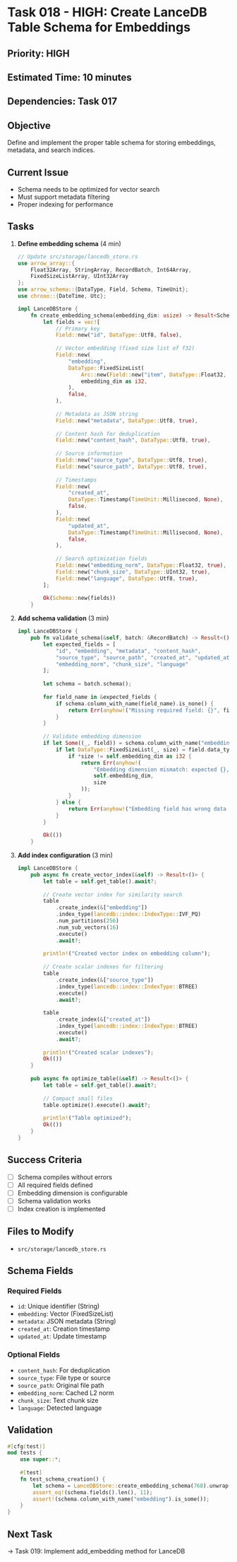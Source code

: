 # Task 018 - HIGH: Create LanceDB Table Schema for Embeddings

## Priority: HIGH
## Estimated Time: 10 minutes
## Dependencies: Task 017

## Objective
Define and implement the proper table schema for storing embeddings, metadata, and search indices.

## Current Issue
- Schema needs to be optimized for vector search
- Must support metadata filtering
- Proper indexing for performance

## Tasks
1. **Define embedding schema** (4 min)
   ```rust
   // Update src/storage/lancedb_store.rs
   use arrow_array::{
       Float32Array, StringArray, RecordBatch, Int64Array,
       FixedSizeListArray, UInt32Array
   };
   use arrow_schema::{DataType, Field, Schema, TimeUnit};
   use chrono::{DateTime, Utc};
   
   impl LanceDBStore {
       fn create_embedding_schema(embedding_dim: usize) -> Result<Schema> {
           let fields = vec![
               // Primary key
               Field::new("id", DataType::Utf8, false),
               
               // Vector embedding (fixed size list of f32)
               Field::new(
                   "embedding",
                   DataType::FixedSizeList(
                       Arc::new(Field::new("item", DataType::Float32, true)),
                       embedding_dim as i32,
                   ),
                   false,
               ),
               
               // Metadata as JSON string
               Field::new("metadata", DataType::Utf8, true),
               
               // Content hash for deduplication
               Field::new("content_hash", DataType::Utf8, true),
               
               // Source information
               Field::new("source_type", DataType::Utf8, true),
               Field::new("source_path", DataType::Utf8, true),
               
               // Timestamps
               Field::new(
                   "created_at",
                   DataType::Timestamp(TimeUnit::Millisecond, None),
                   false,
               ),
               Field::new(
                   "updated_at",
                   DataType::Timestamp(TimeUnit::Millisecond, None),
                   false,
               ),
               
               // Search optimization fields
               Field::new("embedding_norm", DataType::Float32, true),
               Field::new("chunk_size", DataType::UInt32, true),
               Field::new("language", DataType::Utf8, true),
           ];
           
           Ok(Schema::new(fields))
       }
   ```

2. **Add schema validation** (3 min)
   ```rust
   impl LanceDBStore {
       pub fn validate_schema(&self, batch: &RecordBatch) -> Result<()> {
           let expected_fields = [
               "id", "embedding", "metadata", "content_hash",
               "source_type", "source_path", "created_at", "updated_at",
               "embedding_norm", "chunk_size", "language"
           ];
           
           let schema = batch.schema();
           
           for field_name in &expected_fields {
               if schema.column_with_name(field_name).is_none() {
                   return Err(anyhow!("Missing required field: {}", field_name));
               }
           }
           
           // Validate embedding dimension
           if let Some((_, field)) = schema.column_with_name("embedding") {
               if let DataType::FixedSizeList(_, size) = field.data_type() {
                   if *size != self.embedding_dim as i32 {
                       return Err(anyhow!(
                           "Embedding dimension mismatch: expected {}, got {}",
                           self.embedding_dim,
                           size
                       ));
                   }
               } else {
                   return Err(anyhow!("Embedding field has wrong data type"));
               }
           }
           
           Ok(())
       }
   ```

3. **Add index configuration** (3 min)
   ```rust
   impl LanceDBStore {
       pub async fn create_vector_index(&self) -> Result<()> {
           let table = self.get_table().await?;
           
           // Create vector index for similarity search
           table
               .create_index(&["embedding"])
               .index_type(lancedb::index::IndexType::IVF_PQ)
               .num_partitions(256)
               .num_sub_vectors(16)
               .execute()
               .await?;
               
           println!("Created vector index on embedding column");
           
           // Create scalar indexes for filtering
           table
               .create_index(&["source_type"])
               .index_type(lancedb::index::IndexType::BTREE)
               .execute()
               .await?;
               
           table
               .create_index(&["created_at"])
               .index_type(lancedb::index::IndexType::BTREE)
               .execute()
               .await?;
               
           println!("Created scalar indexes");
           Ok(())
       }
       
       pub async fn optimize_table(&self) -> Result<()> {
           let table = self.get_table().await?;
           
           // Compact small files
           table.optimize().execute().await?;
           
           println!("Table optimized");
           Ok(())
       }
   }
   ```

## Success Criteria
- [ ] Schema compiles without errors
- [ ] All required fields defined
- [ ] Embedding dimension is configurable
- [ ] Schema validation works
- [ ] Index creation is implemented

## Files to Modify
- `src/storage/lancedb_store.rs`

## Schema Fields

### Required Fields
- `id`: Unique identifier (String)
- `embedding`: Vector (FixedSizeList<f32>)
- `metadata`: JSON metadata (String)
- `created_at`: Creation timestamp
- `updated_at`: Update timestamp

### Optional Fields
- `content_hash`: For deduplication
- `source_type`: File type or source
- `source_path`: Original file path
- `embedding_norm`: Cached L2 norm
- `chunk_size`: Text chunk size
- `language`: Detected language

## Validation
```rust
#[cfg(test)]
mod tests {
    use super::*;
    
    #[test]
    fn test_schema_creation() {
        let schema = LanceDBStore::create_embedding_schema(768).unwrap();
        assert_eq!(schema.fields().len(), 11);
        assert!(schema.column_with_name("embedding").is_some());
    }
}
```

## Next Task
→ Task 019: Implement add_embedding method for LanceDB